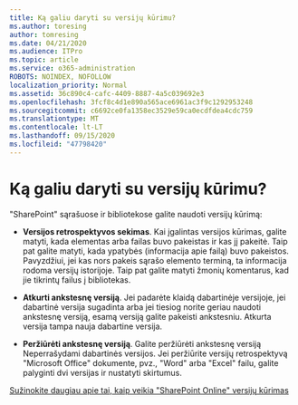 ```yaml
---
title: Ką galiu daryti su versijų kūrimu?
ms.author: toresing
author: tomresing
ms.date: 04/21/2020
ms.audience: ITPro
ms.topic: article
ms.service: o365-administration
ROBOTS: NOINDEX, NOFOLLOW
localization_priority: Normal
ms.assetid: 36c890c4-cafc-4409-8887-4a5c039692e3
ms.openlocfilehash: 3fcf8c4d1e890a565ace6961ac3f9c1292953248
ms.sourcegitcommit: c6692ce0fa1358ec3529e59ca0ecdfdea4cdc759
ms.translationtype: MT
ms.contentlocale: lt-LT
ms.lasthandoff: 09/15/2020
ms.locfileid: "47798420"
---
```

# <a name="what-can-i-do-with-versioning"></a>Ką galiu daryti su versijų kūrimu?

"SharePoint" sąrašuose ir bibliotekose galite naudoti versijų kūrimą:
  
- **Versijos retrospektyvos sekimas**. Kai įgalintas versijos kūrimas, galite matyti, kada elementas arba failas buvo pakeistas ir kas jį pakeitė. Taip pat galite matyti, kada ypatybės (informacija apie failą) buvo pakeistos. Pavyzdžiui, jei kas nors pakeis sąrašo elemento terminą, ta informacija rodoma versijų istorijoje. Taip pat galite matyti žmonių komentarus, kad jie tikrintų failus į bibliotekas. 
    
- **Atkurti ankstesnę versiją**. Jei padarėte klaidą dabartinėje versijoje, jei dabartinė versija sugadinta arba jei tiesiog norite geriau naudoti ankstesnę versiją, esamą versiją galite pakeisti ankstesniu. Atkurta versija tampa nauja dabartine versija. 
    
- **Peržiūrėti ankstesnę versiją**. Galite peržiūrėti ankstesnę versiją Neperrašydami dabartinės versijos. Jei peržiūrite versijų retrospektyvą "Microsoft Office" dokumente, pvz., "Word" arba "Excel" failu, galite palyginti dvi versijas ir nustatyti skirtumus. 
    
[Sužinokite daugiau apie tai, kaip veikia "SharePoint Online" versijų kūrimas](https://go.microsoft.com/fwlink/?linkid=875710)
  

